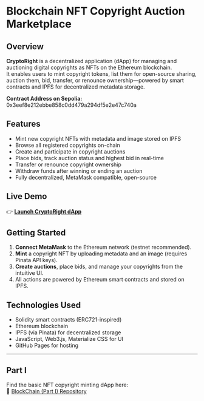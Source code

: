# Blockchain NFT Copyright Auction Marketplace

## Overview

**CryptoRight** is a decentralized application (dApp) for managing and auctioning digital copyrights as NFTs on the Ethereum blockchain.  
It enables users to mint copyright tokens, list them for open-source sharing, auction them, bid, transfer, or renounce ownership—powered by smart contracts and IPFS for decentralized metadata storage.

**Contract Address on Sepolia:**  
0x3eef8e212ebbe858c0dd479a294df5e2e47c740a


## Features

- Mint new copyright NFTs with metadata and image stored on IPFS
- Browse all registered copyrights on-chain
- Create and participate in copyright auctions
- Place bids, track auction status and highest bid in real-time
- Transfer or renounce copyright ownership
- Withdraw funds after winning or ending an auction
- Fully decentralized, MetaMask compatible, open-source

## Live Demo

👉 **[Launch CryptoRight dApp](https://winstonpgao.github.io/BlockChain_2/)**

## Getting Started

1. **Connect MetaMask** to the Ethereum network (testnet recommended).
2. **Mint** a copyright NFT by uploading metadata and an image (requires Pinata API keys).
3. **Create auctions**, place bids, and manage your copyrights from the intuitive UI.
4. All actions are powered by Ethereum smart contracts and stored on IPFS.

## Technologies Used

- Solidity smart contracts (ERC721-inspired)
- Ethereum blockchain
- IPFS (via Pinata) for decentralized storage
- JavaScript, Web3.js, Materialize CSS for UI
- GitHub Pages for hosting

---

## Part I

Find the basic NFT copyright minting dApp here:  
🔗 [BlockChain (Part I) Repository](https://github.com/winstonpgao/BlockChain/)
